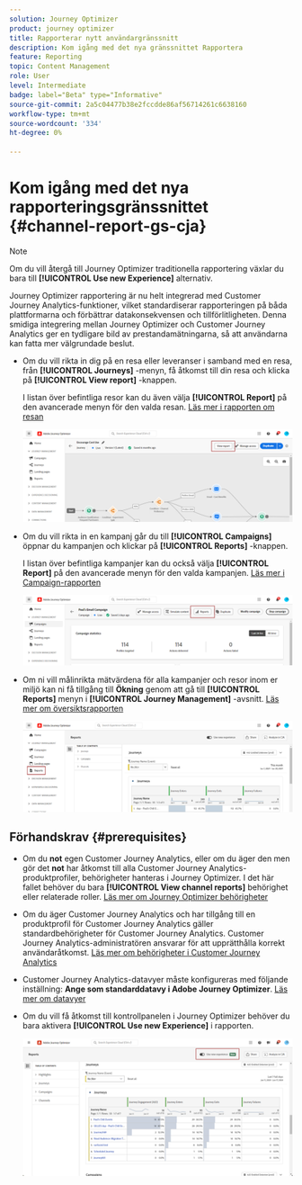 ```yaml
---
solution: Journey Optimizer
product: journey optimizer
title: Rapporterar nytt användargränssnitt
description: Kom igång med det nya gränssnittet Rapportera
feature: Reporting
topic: Content Management
role: User
level: Intermediate
badge: label="Beta" type="Informative"
source-git-commit: 2a5c04477b38e2fccdde86af56714261c6638160
workflow-type: tm+mt
source-wordcount: '334'
ht-degree: 0%

---
```


# Kom igång med det nya rapporteringsgränssnittet {#channel-report-gs-cja}

>[!NOTE]
>
> Om du vill återgå till Journey Optimizer traditionella rapportering växlar du bara till **[!UICONTROL Use new Experience]** alternativ.

Journey Optimizer rapportering är nu helt integrerad med Customer Journey Analytics-funktioner, vilket standardiserar rapporteringen på båda plattformarna och förbättrar datakonsekvensen och tillförlitligheten. Denna smidiga integrering mellan Journey Optimizer och Customer Journey Analytics ger en tydligare bild av prestandamätningarna, så att användarna kan fatta mer välgrundade beslut.

* Om du vill rikta in dig på en resa eller leveranser i samband med en resa, från **[!UICONTROL Journeys]** -menyn, få åtkomst till din resa och klicka på **[!UICONTROL View report]** -knappen.

  I listan över befintliga resor kan du även välja **[!UICONTROL Report]** på den avancerade menyn för den valda resan. [Läs mer i rapporten om resan](journey-global-report-cja.md)

  ![](assets/gs-cja-report-3.png)

* Om du vill rikta in en kampanj går du till **[!UICONTROL Campaigns]** öppnar du kampanjen och klickar på **[!UICONTROL Reports]** -knappen.

  I listan över befintliga kampanjer kan du också välja **[!UICONTROL Report]** på den avancerade menyn för den valda kampanjen. [Läs mer i Campaign-rapporten](campaign-global-report-cja.md)

  ![](assets/gs-cja-report-2.png)

* Om ni vill målinrikta mätvärdena för alla kampanjer och resor inom er miljö kan ni få tillgång till **Ökning** genom att gå till **[!UICONTROL Reports]** menyn i **[!UICONTROL Journey Management]** -avsnitt. [Läs mer om översiktsrapporten](channel-report-cja.md)

  ![](assets/gs-cja-report-1.png)

## Förhandskrav {#prerequisites}

* Om du **not** egen Customer Journey Analytics, eller om du äger den men gör det **not** har åtkomst till alla Customer Journey Analytics-produktprofiler, behörigheter hanteras i Journey Optimizer. I det här fallet behöver du bara **[!UICONTROL View channel reports]** behörighet eller relaterade roller. [Läs mer om Journey Optimizer behörigheter](../administration/permissions.md)
* Om du äger Customer Journey Analytics och har tillgång till en produktprofil för Customer Journey Analytics gäller standardbehörigheter för Customer Journey Analytics. Customer Journey Analytics-administratören ansvarar för att upprätthålla korrekt användaråtkomst. [Läs mer om behörigheter i Customer Journey Analytics](https://experienceleague.adobe.com/en/docs/analytics-platform/using/technotes/access-control)
* Customer Journey Analytics-datavyer måste konfigureras med följande inställning: **Ange som standarddatavy i Adobe Journey Optimizer**. [Läs mer om datavyer](https://experienceleague.adobe.com/en/docs/analytics-platform/using/cja-dataviews/create-dataview)
* Om du vill få åtkomst till kontrollpanelen i Journey Optimizer behöver du bara aktivera **[!UICONTROL Use new Experience]** i rapporten.

  ![](assets/cja-option.png)

